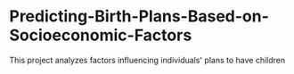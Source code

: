 # Predicting-Birth-Plans-Based-on-Socioeconomic-Factors
This project analyzes factors influencing individuals' plans to have children 
